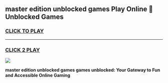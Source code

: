 
## master edition unblocked games Play Online 👋 Unblocked Games
<h3>
<a href="https://premium.freeplayer.one?title=master_edition_unblocked_games&ref=19F">CLICK TO PLAY</a></h3>
<hr>

<h3>
<a href="https://premium.freeplayer.one?title=master_edition_unblocked_games&ref=19F">CLICK 2 PLAY</a>
  
</h3>

<a href="https://premium.freeplayer.one?title=master_edition_unblocked_games&ref=19F"><img src="https://clearcache.store/games.png"></a>


**master edition unblocked games games unblocked: Your Gateway to Fun and Accessible Online Gaming**

